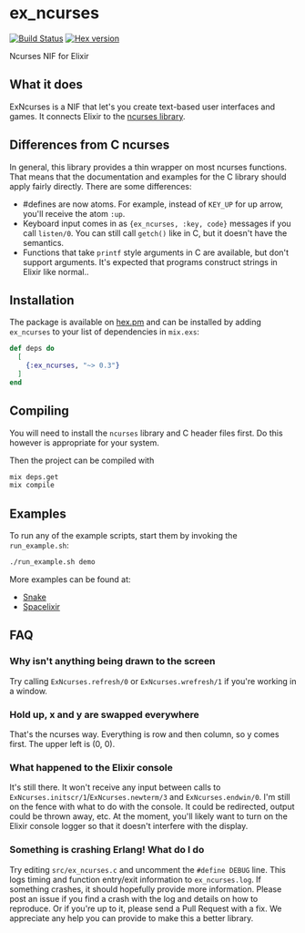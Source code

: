 # ex_ncurses

[![Build Status](https://travis-ci.org/jfreeze/ex_ncurses.svg?branch=master)](https://travis-ci.org/jfreeze/ex_ncurses)
[![Hex version](https://img.shields.io/hexpm/v/ex_ncurses.svg "Hex version")](https://hex.pm/packages/ex_ncurses)

Ncurses NIF for Elixir

## What it does

ExNcurses is a NIF that let's you create text-based user interfaces and games.
It connects Elixir to the [ncurses
library](https://www.gnu.org/software/ncurses/ncurses.html).

## Differences from C ncurses

In general, this library provides a thin wrapper on most ncurses functions.
That means that the documentation and examples for the C library should apply
fairly directly. There are some differences:

* #defines are now atoms. For example, instead of `KEY_UP` for up arrow, you'll
  receive the atom `:up`.
* Keyboard input comes in as `{ex_ncurses, :key, code}` messages if you call
  `listen/0`. You can still call `getch()` like in C, but it doesn't have the
  semantics.
* Functions that take `printf` style arguments in C are available, but don't
  support arguments. It's expected that programs construct strings in Elixir
  like normal..

## Installation

The package is available on [hex.pm](https://hex.pm/packages/ex_ncurses) and can
be installed by adding `ex_ncurses` to your list of dependencies in `mix.exs`:

```elixir
def deps do
  [
    {:ex_ncurses, "~> 0.3"}
  ]
end
```

## Compiling

You will need to install the `ncurses` library and C header files first. Do this
however is appropriate for your system.

Then the project can be compiled with

```sh
mix deps.get
mix compile
```

## Examples

To run any of the example scripts, start them by invoking the `run_example.sh`:

```sh
./run_example.sh demo
```

More examples can be found at:

* [Snake](https://github.com/fhunleth/snake)
* [Spacelixir](https://github.com/MarceloMPJ/Spacelixir)

## FAQ

### Why isn't anything being drawn to the screen

Try calling `ExNcurses.refresh/0` or `ExNcurses.wrefresh/1` if you're working in
a window.

### Hold up, x and y are swapped everywhere

That's the ncurses way. Everything is row and then column, so y comes first. The
upper left is (0, 0).

### What happened to the Elixir console

It's still there. It won't receive any input between calls to
`ExNcurses.initscr/1`/`ExNcurses.newterm/3` and `ExNcurses.endwin/0`. I'm still
on the fence with what to do with the console. It could be redirected, output
could be thrown away, etc. At the moment, you'll likely want to turn on the
Elixir console logger so that it doesn't interfere with the display.

### Something is crashing Erlang! What do I do

Try editing `src/ex_ncurses.c` and uncomment the `#define DEBUG` line. This logs
timing and function entry/exit information to `ex_ncurses.log`. If something
crashes, it should hopefully provide more information. Please post an issue if
you find a crash with the log and details on how to reproduce. Or if you're up
to it, please send a Pull Request with a fix. We appreciate any help you can
provide to make this a better library.
